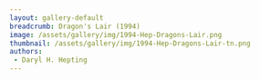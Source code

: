 ```yaml
---
layout: gallery-default
breadcrumb: Dragon's Lair (1994)
image: /assets/gallery/img/1994-Hep-Dragons-Lair.png
thumbnail: /assets/gallery/img/1994-Hep-Dragons-Lair-tn.png
authors:
 - Daryl H. Hepting
---
```


